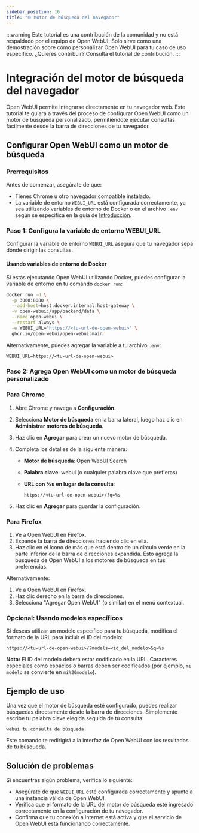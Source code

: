 ```yaml
---
sidebar_position: 16
title: "🌐 Motor de búsqueda del navegador"
---
```


:::warning
Este tutorial es una contribución de la comunidad y no está respaldado por el equipo de Open WebUI. Solo sirve como una demostración sobre cómo personalizar Open WebUI para tu caso de uso específico. ¿Quieres contribuir? Consulta el tutorial de contribución.
:::

# Integración del motor de búsqueda del navegador

Open WebUI permite integrarse directamente en tu navegador web. Este tutorial te guiará a través del proceso de configurar Open WebUI como un motor de búsqueda personalizado, permitiéndote ejecutar consultas fácilmente desde la barra de direcciones de tu navegador.

## Configurar Open WebUI como un motor de búsqueda

### Prerrequisitos

Antes de comenzar, asegúrate de que:

- Tienes Chrome u otro navegador compatible instalado.
- La variable de entorno `WEBUI_URL` está configurada correctamente, ya sea utilizando variables de entorno de Docker o en el archivo `.env` según se especifica en la guía de [Introducción](/getting-started/env-configuration).

### Paso 1: Configura la variable de entorno WEBUI_URL

Configurar la variable de entorno `WEBUI_URL` asegura que tu navegador sepa dónde dirigir las consultas.

#### Usando variables de entorno de Docker

Si estás ejecutando Open WebUI utilizando Docker, puedes configurar la variable de entorno en tu comando `docker run`:

```bash
docker run -d \
  -p 3000:8080 \
  --add-host=host.docker.internal:host-gateway \
  -v open-webui:/app/backend/data \
  --name open-webui \
  --restart always \
  -e WEBUI_URL="https://<tu-url-de-open-webui>" \
  ghcr.io/open-webui/open-webui:main
```

Alternativamente, puedes agregar la variable a tu archivo `.env`:

```plaintext
WEBUI_URL=https://<tu-url-de-open-webui>
```

### Paso 2: Agrega Open WebUI como un motor de búsqueda personalizado

### Para Chrome

1. Abre Chrome y navega a **Configuración**.
2. Selecciona **Motor de búsqueda** en la barra lateral, luego haz clic en **Administrar motores de búsqueda**.
3. Haz clic en **Agregar** para crear un nuevo motor de búsqueda.
4. Completa los detalles de la siguiente manera:
    - **Motor de búsqueda**: Open WebUI Search
    - **Palabra clave**: webui (o cualquier palabra clave que prefieras)
    - **URL con %s en lugar de la consulta**:

      ```
      https://<tu-url-de-open-webui>/?q=%s
      ```

5. Haz clic en **Agregar** para guardar la configuración.

### Para Firefox

1. Ve a Open WebUI en Firefox.
2. Expande la barra de direcciones haciendo clic en ella.
3. Haz clic en el ícono de más que está dentro de un círculo verde en la parte inferior de la barra de direcciones expandida. Esto agrega la búsqueda de Open WebUI a los motores de búsqueda en tus preferencias.

Alternativamente:

1. Ve a Open WebUI en Firefox.
2. Haz clic derecho en la barra de direcciones.
3. Selecciona "Agregar Open WebUI" (o similar) en el menú contextual.

### Opcional: Usando modelos específicos

Si deseas utilizar un modelo específico para tu búsqueda, modifica el formato de la URL para incluir el ID del modelo:

```
https://<tu-url-de-open-webui>/?models=<id_del_modelo>&q=%s
```

**Nota:** El ID del modelo deberá estar codificado en la URL. Caracteres especiales como espacios o barras deben ser codificados (por ejemplo, `mi modelo` se convierte en `mi%20modelo`).

## Ejemplo de uso

Una vez que el motor de búsqueda esté configurado, puedes realizar búsquedas directamente desde la barra de direcciones. Simplemente escribe tu palabra clave elegida seguida de tu consulta:

```
webui tu consulta de búsqueda
```

Este comando te redirigirá a la interfaz de Open WebUI con los resultados de tu búsqueda.

## Solución de problemas

Si encuentras algún problema, verifica lo siguiente:

- Asegúrate de que `WEBUI_URL` esté configurada correctamente y apunte a una instancia válida de Open WebUI.
- Verifica que el formato de la URL del motor de búsqueda esté ingresado correctamente en la configuración de tu navegador.
- Confirma que tu conexión a internet está activa y que el servicio de Open WebUI está funcionando correctamente.
